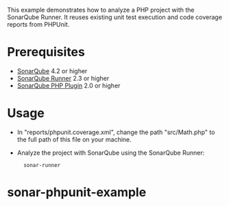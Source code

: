 This example demonstrates how to analyze a PHP project with the SonarQube Runner.
It reuses existing unit test execution and code coverage reports from PHPUnit.

Prerequisites
=============
* [SonarQube](http://www.sonarsource.org/downloads/) 4.2 or higher
* [SonarQube Runner](http://docs.codehaus.org/x/N4KxDQ) 2.3 or higher
* [SonarQube PHP Plugin](http://docs.codehaus.org/x/xAE_Cw) 2.0 or higher

Usage
=====
* In "reports/phpunit.coverage.xml", change the path "src/Math.php" to the full path of this file on your machine.
* Analyze the project with SonarQube using the SonarQube Runner:

        sonar-runner
# sonar-phpunit-example
